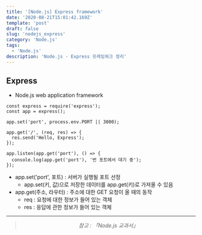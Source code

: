 ```yaml
---
title: '[Node.js] Express framework'
date: '2020-08-21T15:01:42.169Z'
template: 'post'
draft: false
slug: 'nodejs_express'
category: 'Node.js'
tags:
  - 'Node.js'
description: 'Node.js - Express 프레임워크 정리'
---
```


## Express

- Node.js web application framework

```{.javascript}
const express = require('express');
const app = express();

app.set('port', process.env.PORT || 3000);

app.get('/', (req, res) => {
  res.send('Hello, Express');
});

app.listen(app.get('port'), () => {
  console.log(app.get('port'), '번 포트에서 대기 중');
});
```

- app.set('port', 포트) : 서버가 실행될 포트 선정
  - app.set(키, 값)으로 저장한 데이터를 app.get(키)로 가져올 수 있음
- app.get(주소, 라우터) : 주소에 대한 GET 요청이 올 때의 동작
  - req : 요청에 대한 정보가 들어 있는 객체
  - res : 응답에 관한 정보가 들어 있는 객체

<hr>

> <center><i>참고 : 「Node.js 교과서」</i></center>
